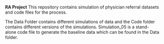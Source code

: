 **RA Project**
This repository contains simulation of physician referral datasets and code files for the process. 

The Data Folder contains different simulations of data and the Code folder contains different versions of the simulations. Simulation_05 is a stand-alone code file to generate the baseline data which can be found in the Data folder.

